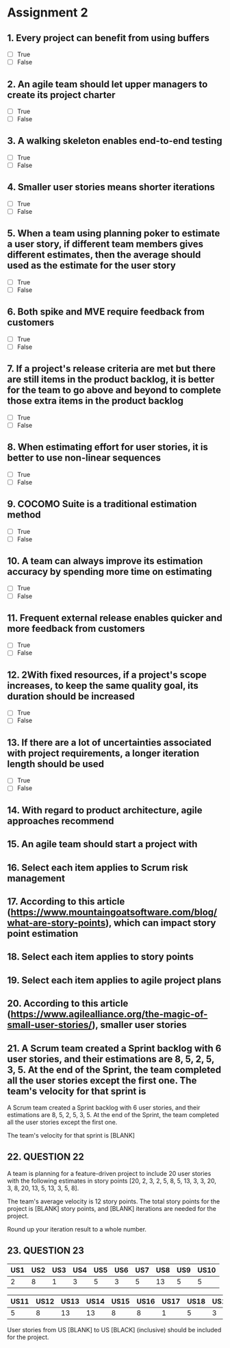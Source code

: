 # Assignment 2

## 1. Every project can benefit from using buffers

- [ ] True
- [ ] False

## 2. An agile team should let upper managers to create its project charter

- [ ] True
- [ ] False

## 3. A walking skeleton enables end-to-end testing

- [ ] True
- [ ] False

## 4. Smaller user stories means shorter iterations

- [ ] True
- [ ] False

## 5. When a team using planning poker to estimate a user story, if different team members gives different estimates, then the average should used as the estimate for the user story

- [ ] True
- [ ] False

## 6. Both spike and MVE require feedback from customers

- [ ] True
- [ ] False

## 7. If a project's release criteria are met but there are still items in the product backlog, it is better for the team to go above and beyond to complete those extra items in the product backlog

- [ ] True
- [ ] False

## 8. When estimating effort for user stories, it is better to use non-linear sequences

- [ ] True
- [ ] False

## 9. COCOMO Suite is a traditional estimation method

- [ ] True
- [ ] False

## 10. A team can always improve its estimation accuracy by spending more time on estimating

- [ ] True
- [ ] False

## 11. Frequent external release enables quicker and more feedback from customers

- [ ] True
- [ ] False

## 12. 2With fixed resources, if a project's scope increases, to keep the same quality goal, its duration should be increased

- [ ] True
- [ ] False

## 13. If there are a lot of uncertainties associated with project requirements, a longer iteration length should be used

- [ ] True
- [ ] False

## 14. With regard to product architecture, agile approaches recommend

>

## 15. An agile team should start a project with

>

## 16. Select each item applies to Scrum risk management

>

## 17. According to this article (<https://www.mountaingoatsoftware.com/blog/what-are-story-points>), which can impact story point estimation

>

## 18. Select each item applies to story points

>

## 19. Select each item applies to agile project plans

>

## 20. According to this article (<https://www.agilealliance.org/the-magic-of-small-user-stories/>), smaller user stories

>

## 21. A Scrum team created a Sprint backlog with 6 user stories, and their estimations are  8, 5, 2, 5, 3, 5.  At the end of the Sprint, the team completed all the user stories except the first one.  The team's velocity for that sprint is

A Scrum team created a Sprint backlog with 6 user stories, and their
estimations are  8, 5, 2, 5, 3, 5.  At the end of the Sprint, the team
completed all the user stories except the first one.

The team's velocity for that sprint is [BLANK]

## 22. QUESTION 22

A team is planning for a feature-driven project to include 20 user stories with
the following estimates in story points [20, 2, 3, 2, 5, 8, 5, 13, 3, 3, 20, 3,
8, 20, 13, 5, 13, 3, 5, 8].

The team's average velocity is 12 story points.  The total story points for the
project is [BLANK] story points, and [BLANK] iterations are needed for the project.

Round up your iteration result to a whole number.

## 23. QUESTION 23

|US1|US2|US3|US4|US5|US6|US7|US8|US9|US10|
|---|---|---|---|---|---|---|---|---|--- |
|2|8|1|3|5|3|5|13|5|5

|US11|US12|US13|US14|US15|US16|US17|US18|US19|US20|
|---|---|---|---|---|---|---|---|---|---|
|5|8|13|13|8|8|1|5|3|5|

User stories from US [BLANK] to US [BLACK] (inclusive) should be included for the project.
